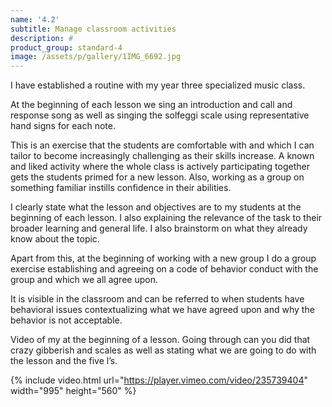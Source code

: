 ```yaml
---
name: '4.2'
subtitle: Manage classroom activities
description: #
product_group: standard-4
image: /assets/p/gallery/1IMG_6692.jpg
---
```

I have established a routine with my year three specialized music class.

At the beginning of each lesson  we sing an introduction and call and response song as well as singing the solfeggi scale using representative hand signs for each note.  

This is an exercise that the students are comfortable with and which I can tailor to become increasingly challenging as their skills increase. A known and liked activity where the whole class is actively participating together gets the students primed for a new lesson. Also, working as a group on something familiar instills confidence in their abilities.

I clearly state what the lesson and objectives are to my students at the beginning of each lesson. I also explaining the relevance of the task to their broader learning and general life. I also brainstorm on what they already know about the topic.

Apart from this,  at the beginning of working with a new group I do a group exercise establishing and agreeing on a code of behavior conduct with the group and which we all agree upon.

It is visible in the classroom and can be referred to when students have behavioral issues contextualizing what we have agreed upon and why the behavior is not acceptable.

Video of my at the beginning of a lesson. Going through can you did that crazy gibberish and scales as well as stating what we are going to do with the lesson  and the five l’s.

{% include video.html url="https://player.vimeo.com/video/235739404" width="995" height="560" %}
